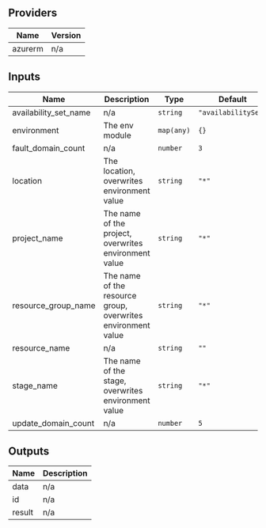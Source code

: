 ## Providers

| Name | Version |
|------|---------|
| azurerm | n/a |

## Inputs

| Name | Description | Type | Default | Required |
|------|-------------|------|---------|:--------:|
| availability\_set\_name | n/a | `string` | `"availabilitySet"` | no |
| environment | The env module | `map(any)` | `{}` | no |
| fault\_domain\_count | n/a | `number` | `3` | no |
| location | The location, overwrites environment value | `string` | `"*"` | no |
| project\_name | The name of the project, overwrites environment value | `string` | `"*"` | no |
| resource\_group\_name | The name of the resource group, overwrites environment value | `string` | `"*"` | no |
| resource\_name | n/a | `string` | `""` | no |
| stage\_name | The name of the stage, overwrites environment value | `string` | `"*"` | no |
| update\_domain\_count | n/a | `number` | `5` | no |

## Outputs

| Name | Description |
|------|-------------|
| data | n/a |
| id | n/a |
| result | n/a |

